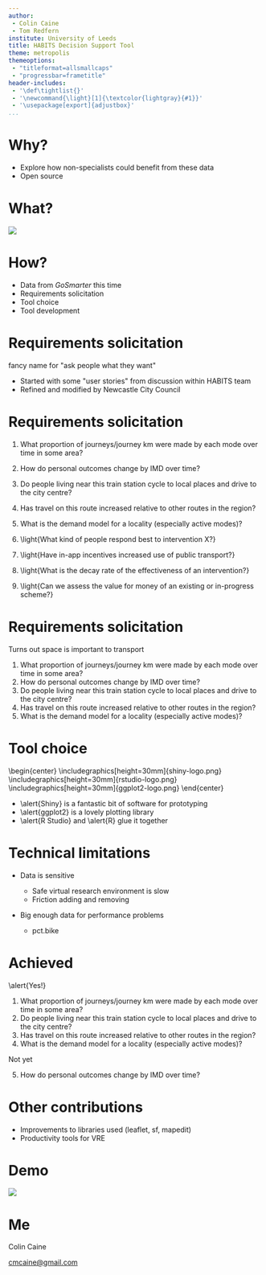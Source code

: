 ```yaml
---
author:
 - Colin Caine
 - Tom Redfern
institute: University of Leeds
title: HABITS Decision Support Tool
theme: metropolis
themeoptions:
 - "titleformat=allsmallcaps"
 - "progressbar=frametitle"
header-includes:
 - '\def\tightlist{}'
 - '\newcommand{\light}[1]{\textcolor{lightgray}{#1}}'
 - '\usepackage[export]{adjustbox}'
...
```


# Why?

- Explore how non-specialists could benefit from these data
- Open source

# What?

![](end_screen.png)

# How?

- Data from *GoSmarter* this time
- Requirements solicitation
- Tool choice
- Tool development

# Requirements solicitation

<div class=notes>
fancy name for "ask people what they want"
</div>

- Started with some "user stories" from discussion within HABITS team
- Refined and modified by Newcastle City Council

# Requirements solicitation

 1. What proportion of journeys/journey km were made by each mode over time in some area?
 1. How do personal outcomes change by IMD over time?
 1. Do people living near this train station cycle to local places and drive to the city centre?
 1. Has travel on this route increased relative to other routes in the region?
 1. What is the demand model for a locality (especially active modes)?

 1. \light{What kind of people respond best to intervention X?}
 1. \light{Have in-app incentives increased use of public transport?}
 1. \light{What is the decay rate of the effectiveness of an intervention?}
 1. \light{Can we assess the value for money of an existing or in-progress scheme?}

# Requirements solicitation

Turns out space is important to transport

 1. What proportion of journeys/journey km were made by each mode over time in some area?
 1. How do personal outcomes change by IMD over time?
 1. Do people living near this train station cycle to local places and drive to the city centre?
 1. Has travel on this route increased relative to other routes in the region?
 1. What is the demand model for a locality (especially active modes)?

# Tool choice

\begin{center}
    \includegraphics[height=30mm]{shiny-logo.png}
    \includegraphics[height=30mm]{rstudio-logo.png}
    \includegraphics[height=30mm]{ggplot2-logo.png}
\end{center}

 - \alert{Shiny} is a fantastic bit of software for prototyping
 - \alert{ggplot2} is a lovely plotting library
 - \alert{R Studio} and \alert{R} glue it together

# Technical limitations

 - Data is sensitive
      - Safe virtual research environment is slow
      - Friction adding and removing

 - Big enough data for performance problems
      - pct.bike

# Achieved

\alert{Yes!}

 1. What proportion of journeys/journey km were made by each mode over time in some area?
 1. Do people living near this train station cycle to local places and drive to the city centre?
 1. Has travel on this route increased relative to other routes in the region?
 1. What is the demand model for a locality (especially active modes)?

Not yet

 5. How do personal outcomes change by IMD over time?

# Other contributions

 - Improvements to libraries used (leaflet, sf, mapedit)
 - Productivity tools for VRE

# Demo

![](end_screen.png)

# Me

Colin Caine

cmcaine@gmail.com
